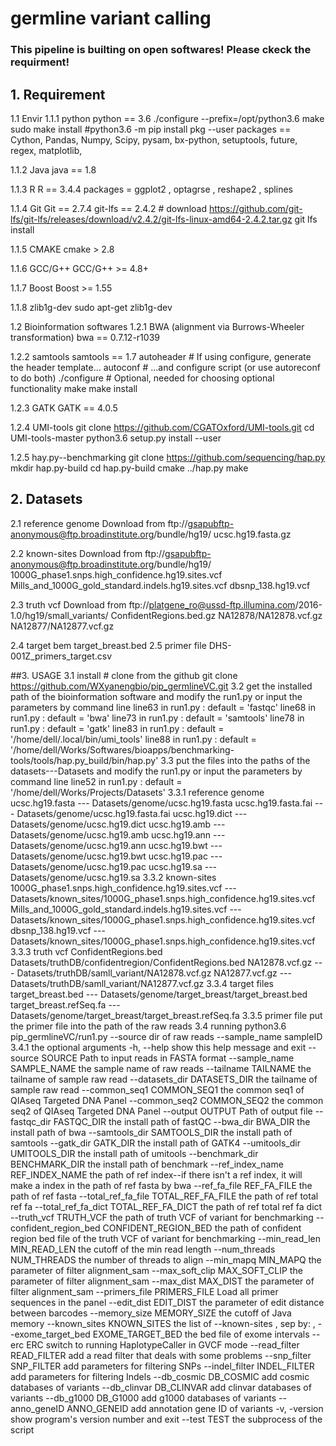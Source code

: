 # germline variant calling

### This pipeline is builting on open softwares! Please ckeck the requirment!


## 1. Requirement
   1.1 Envir
   1.1.1 python
       python == 3.6
       ./configure --prefix=/opt/python3.6
       make
       sudo make install
       #python3.6 -m pip install pkg --user
       packages == Cython, Pandas, Numpy, Scipy, pysam, bx-python, setuptools, future, regex, matplotlib,
      
   1.1.2 Java
       java == 1.8

   1.1.3 R
       R == 3.4.4
       packages = ggplot2 , optagrse , reshape2 , splines
       
   1.1.4 Git
       Git == 2.7.4
       git-lfs == 2.4.2
       # download https://github.com/git-lfs/git-lfs/releases/download/v2.4.2/git-lfs-linux-amd64-2.4.2.tar.gz
         git lfs install

   1.1.5 CMAKE
       cmake > 2.8
       
   1.1.6 GCC/G++
       GCC/G++ >= 4.8+
   
   1.1.7 Boost
       Boost >= 1.55
   
   1.1.8 zlib1g-dev
       sudo apt-get zlib1g-dev

   1.2 Bioinformation softwares 
   1.2.1 BWA (alignment via Burrows-Wheeler transformation)
       bwa == 0.7.12-r1039
       
   1.2.2 samtools
       samtools == 1.7
        autoheader     # If using configure, generate the header template...
        autoconf       # ...and configure script (or use autoreconf to do both)
        ./configure    # Optional, needed for choosing optional functionality
        make
        make install

   1.2.3 GATK
       GATK == 4.0.5
       
   1.2.4 UMI-tools
       git clone https://github.com/CGATOxford/UMI-tools.git
       cd UMI-tools-master
       python3.6 setup.py install --user
        
   1.2.5 hay.py--benchmarking
       git clone https://github.com/sequencing/hap.py
       mkdir hap.py-build
       cd hap.py-build
       cmake ../hap.py
       make


## 2. Datasets
   2.1 reference genome
       Download from ftp://gsapubftp-anonymous@ftp.broadinstitute.org/bundle/hg19/
       ucsc.hg19.fasta.gz
      
   2.2 known-sites
       Download from ftp://gsapubftp-anonymous@ftp.broadinstitute.org/bundle/hg19/
       1000G_phase1.snps.high_confidence.hg19.sites.vcf
       Mills_and_1000G_gold_standard.indels.hg19.sites.vcf
       dbsnp_138.hg19.vcf

   2.3 truth vcf
       Download from ftp://platgene_ro@ussd-ftp.illumina.com/2016-1.0/hg19/small_variants/
       ConfidentRegions.bed.gz
       NA12878/NA12878.vcf.gz
       NA12877/NA12877.vcf.gz
   
   2.4 target bem 
       target_breast.bed
   2.5 primer file
       DHS-001Z_primers_target.csv

##3. USAGE 
   3.1 install 
     # clone from the github
     git clone https://github.com/WXyanengbio/pip_germlineVC.git
   3.2 get the installed path of the bioinformation software and modify the run1.py or input the parameters by command line
     line63 in run1.py :  default = 'fastqc'
     line68 in run1.py :  default = 'bwa'
     line73 in run1.py :  default = 'samtools'
     line78 in run1.py :  default = 'gatk'
     line83 in run1.py :  default = '/home/dell/.local/bin/umi_tools'
     line88 in run1.py :  default = '/home/dell/Works/Softwares/bioapps/benchmarking-tools/tools/hap.py_build/bin/hap.py'
   3.3 put the files into the paths of the datasets---Datasets and modify the run1.py or input the parameters by command line
     line52 in run1.py : default = '/home/dell/Works/Projects/Datasets'
     3.3.1 reference genome
         ucsc.hg19.fasta  --- Datasets/genome/ucsc.hg19.fasta
         ucsc.hg19.fasta.fai  --- Datasets/genome/ucsc.hg19.fasta.fai 
         ucsc.hg19.dict  --- Datasets/genome/ucsc.hg19.dict
         ucsc.hg19.amb  --- Datasets/genome/ucsc.hg19.amb
         ucsc.hg19.ann  --- Datasets/genome/ucsc.hg19.ann
         ucsc.hg19.bwt  --- Datasets/genome/ucsc.hg19.bwt
         ucsc.hg19.pac --- Datasets/genome/ucsc.hg19.pac
         ucsc.hg19.sa --- Datasets/genome/ucsc.hg19.sa
     3.3.2 known-sites
         1000G_phase1.snps.high_confidence.hg19.sites.vcf  --- Datasets/known_sites/1000G_phase1.snps.high_confidence.hg19.sites.vcf 
         Mills_and_1000G_gold_standard.indels.hg19.sites.vcf  --- Datasets/known_sites/1000G_phase1.snps.high_confidence.hg19.sites.vcf 
         dbsnp_138.hg19.vcf  --- Datasets/known_sites/1000G_phase1.snps.high_confidence.hg19.sites.vcf 
     3.3.3 truth vcf 
         ConfidentRegions.bed Datasets/truthDB/confidentregion/ConfidentRegions.bed
         NA12878.vcf.gz ---  Datasets/truthDB/samll_variant/NA12878.vcf.gz
         NA12877.vcf.gz ---  Datasets/truthDB/samll_variant/NA12877.vcf.gz
     3.3.4 target files
         target_breast.bed  --- Datasets/genome/target_breast/target_breast.bed 
         target_breast.refSeq.fa ---Datasets/genome/target_breast/target_breast.refSeq.fa
     3.3.5 primer file
         put the primer file into the path of the raw reads
   3.4 running
     python3.6 pip_germlineVC/run1.py --source  dir of raw reads --sample_name sampleID
   3.4.1 the optional arguments
  -h, --help            show this help message and exit
  --source SOURCE       Path to input reads in FASTA format
  --sample_name SAMPLE_NAME
                        the sample name of raw reads
  --tailname TAILNAME   the tailname of sample raw read
  --datasets_dir DATASETS_DIR
                        the tailname of sample raw read
  --common_seq1 COMMON_SEQ1
                        the common seq1 of QIAseq Targeted DNA Panel
  --common_seq2 COMMON_SEQ2
                        the common seq2 of QIAseq Targeted DNA Panel
  --output OUTPUT       Path of output file
  --fastqc_dir FASTQC_DIR
                        the install path of fastQC
  --bwa_dir BWA_DIR     the install path of bwa
  --samtools_dir SAMTOOLS_DIR
                        the install path of samtools
  --gatk_dir GATK_DIR   the install path of GATK4
  --umitools_dir UMITOOLS_DIR
                        the install path of umitools
  --benchmark_dir BENCHMARK_DIR
                        the install path of benchmark
  --ref_index_name REF_INDEX_NAME
                        the path of ref index--if there isn't a ref index, it
                        will make a index in the path of ref fasta by bwa
  --ref_fa_file REF_FA_FILE
                        the path of ref fasta
  --total_ref_fa_file TOTAL_REF_FA_FILE
                        the path of ref total ref fa
  --total_ref_fa_dict TOTAL_REF_FA_DICT
                        the path of ref total ref fa dict
  --truth_vcf TRUTH_VCF
                        the path of truth VCF of variant for benchmarking
  --confident_region_bed CONFIDENT_REGION_BED
                        the path of confident region bed file of the truth VCF
                        of variant for benchmarking
  --min_read_len MIN_READ_LEN
                        the cutoff of the min read length
  --num_threads NUM_THREADS
                        the number of threads to align
  --min_mapq MIN_MAPQ   the parameter of filter alignment_sam
  --max_soft_clip MAX_SOFT_CLIP
                        the parameter of filter alignment_sam
  --max_dist MAX_DIST   the parameter of filter alignment_sam
  --primers_file PRIMERS_FILE
                        Load all primer sequences in the panel
  --edit_dist EDIT_DIST
                        the parameter of edit distance between barcodes
  --memory_size MEMORY_SIZE
                        the cutoff of Java memory
  --known_sites KNOWN_SITES
                        the list of --known-sites , sep by: ,
  --exome_target_bed EXOME_TARGET_BED
                        the bed file of exome intervals
  --erc ERC             switch to running HaplotypeCaller in GVCF mode
  --read_filter READ_FILTER
                        add a read filter that deals with some problems
  --snp_filter SNP_FILTER
                        add parameters for filtering SNPs
  --indel_filter INDEL_FILTER
                        add parameters for filtering Indels
  --db_cosmic DB_COSMIC
                        add cosmic databases of variants
  --db_clinvar DB_CLINVAR
                        add clinvar databases of variants
  --db_g1000 DB_G1000   add g1000 databases of variants
  --anno_geneID ANNO_GENEID
                        add annotation gene ID of variants
  -v, -version          show program's version number and exit
  --test TEST           the subprocess of the script
